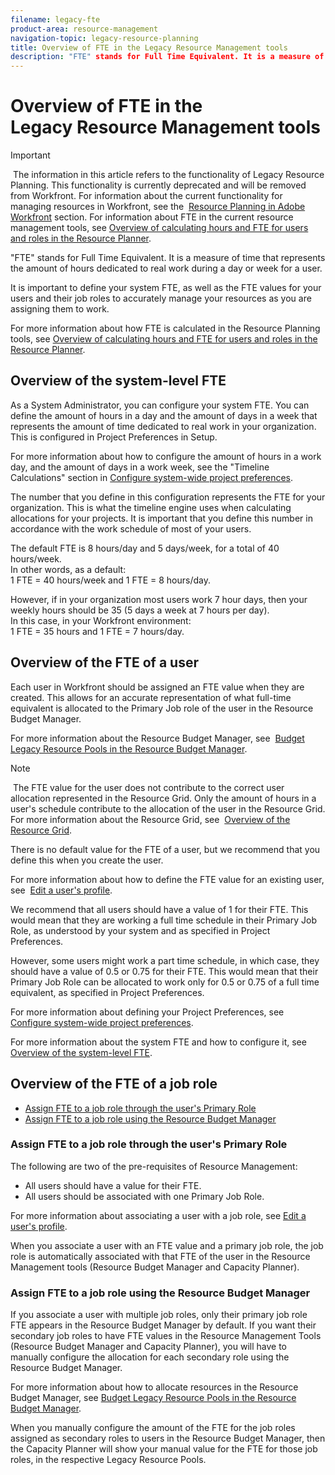 ```yaml
---
filename: legacy-fte
product-area: resource-management
navigation-topic: legacy-resource-planning
title: Overview of FTE in the Legacy Resource Management tools
description: "FTE" stands for Full Time Equivalent. It is a measure of time that represents the amount of hours dedicated to real work during a day or week for a user.
---
```


# Overview of FTE in the Legacy&nbsp;Resource Management tools

>[!IMPORTANT]
>
>&nbsp;The information in this article refers to the functionality of Legacy Resource Planning. This functionality is currently deprecated and will be removed from Workfront.&nbsp;For information about the&nbsp;current&nbsp;functionality for managing resources in Workfront, see the&nbsp; [Resource Planning in Adobe Workfront](../../resource-mgmt/resource-planning/resource-planning-overview.md)&nbsp;section.&nbsp;For information about FTE in the current resource management tools, see [Overview of calculating hours and FTE for users and roles in the Resource Planner](../../resource-mgmt/resource-planning/calculate-hours-fte-for-users-roles-resource-planner.md).

"FTE" stands for Full Time Equivalent. It is a measure of time that represents the amount of hours dedicated to&nbsp;real work during a day or&nbsp;week for a user.&nbsp;

It is important to define your system FTE, as well as the FTE values for your users and their job roles&nbsp;to accurately manage your resources as you are assigning them to work.&nbsp;

For more information about how FTE is calculated in the Resource Planning tools, see [Overview of calculating hours and FTE for users and roles in the Resource Planner](../../resource-mgmt/resource-planning/calculate-hours-fte-for-users-roles-resource-planner.md).

## Overview of the system-level FTE

As a System Administrator, you can configure your system FTE. You&nbsp;can define the amount of hours in a day and the amount of days in a week that represents the amount of time dedicated to real work in your organization. This is configured in Project Preferences in Setup.

For more information about how to configure the amount of hours in a work day, and the amount of days in a work week, see the "Timeline Calculations" section in [Configure system-wide project preferences](../../administration-and-setup/set-up-workfront/configure-system-defaults/set-project-preferences.md).

The&nbsp;number that you define in this configuration represents the FTE for your organization. This is what the timeline engine uses when calculating allocations for your projects. It is important that you define this number in accordance with the work schedule of most of your users.&nbsp;

The default FTE is 8 hours/day and 5 days/week, for a total of 40 hours/week.   
In other words, as a default:  
1 FTE = 40 hours/week and 1 FTE = 8 hours/day.&nbsp;

However, if in your organization most users work 7 hour days, then your weekly hours should be 35 (5 days a week at 7 hours per day).   
In this case, in your Workfront environment:  
1 FTE = 35 hours and 1 FTE = 7 hours/day.

## Overview of the FTE of a user

Each user in Workfront should be assigned an FTE value when they are created. This allows for an accurate representation of what full-time equivalent is allocated to the Primary Job role of the user in the Resource Budget Manager.

For more information about the Resource Budget Manager, see&nbsp; [Budget Legacy Resource Pools in the Resource Budget Manager](../../resource-mgmt/legacy-res-planning/budget-legacy-pools-in-budget-manager.md).

>[!NOTE]
>
>&nbsp;The FTE value for the user does not contribute to the correct user allocation represented&nbsp;in the Resource Grid. Only the amount of hours in a user's schedule contribute to the allocation of the user in the Resource Grid. For more information about the Resource Grid, see&nbsp; [Overview of the Resource Grid](../../resource-mgmt/legacy-res-planning/resource-grid-overview.md).

There is no default value for the FTE of a user, but we recommend that you define this when you create the user.&nbsp;

For more information about how to&nbsp;define the FTE value for an existing user, see&nbsp; [Edit a user's profile](../../administration-and-setup/add-users/create-and-manage-users/edit-a-users-profile.md).

We recommend that all users should have a value of 1 for their FTE. This would mean that they are working a full time schedule in their Primary Job Role, as understood by your system and as&nbsp;specified&nbsp;in Project Preferences.&nbsp;

However, some users might work a part time schedule, in which case, they should&nbsp;have a value of 0.5 or 0.75 for their FTE. This would mean that their Primary Job Role can be allocated to work only for 0.5 or 0.75 of a full time equivalent, as specified in Project Preferences.&nbsp;

For more information about defining your Project Preferences, see&nbsp; [Configure system-wide project preferences](../../administration-and-setup/set-up-workfront/configure-system-defaults/set-project-preferences.md).

For more information about the system FTE and how to configure it, see&nbsp; [Overview of the system-level FTE](#system-fte).

## Overview of the FTE of&nbsp;a job role

* [Assign FTE to a job role through the user's Primary Role](#fte-of-a-primary-job-role) 
* [Assign FTE to a job role using the Resource Budget Manager](#configure-fte-with-resource-budget-manager)

### Assign FTE to a job role through the user's Primary Role

The following are two&nbsp;of the pre-requisites of Resource Management:

* All users should have a value for their FTE.
* All users should be associated with one Primary Job Role.&nbsp;

For more information about associating a user with a job role, see [Edit a user's profile](../../administration-and-setup/add-users/create-and-manage-users/edit-a-users-profile.md).

When you associate a user with an FTE value and a primary job role, the job role is automatically associated with that FTE of the user in the Resource Management tools (Resource Budget Manager and Capacity Planner).&nbsp;

### Assign FTE to a job role using the Resource Budget Manager

If you associate a user with multiple job roles, only their primary job role FTE&nbsp;appears in the Resource Budget Manager by default. If you want their secondary job roles to have FTE values in the Resource Management Tools (Resource Budget Manager and Capacity Planner), you will have to manually configure&nbsp;the allocation for each&nbsp;secondary role using the Resource Budget Manager.

For more information about how to allocate resources in the Resource Budget Manager, see [Budget Legacy Resource Pools in the Resource Budget Manager](../../resource-mgmt/legacy-res-planning/budget-legacy-pools-in-budget-manager.md).&nbsp;

When you manually configure the amount of the FTE for the job roles assigned as secondary roles to users in the Resource Budget Manager, then the Capacity Planner will show your manual value for the FTE for those job roles, in the respective Legacy Resource Pools.&nbsp;
